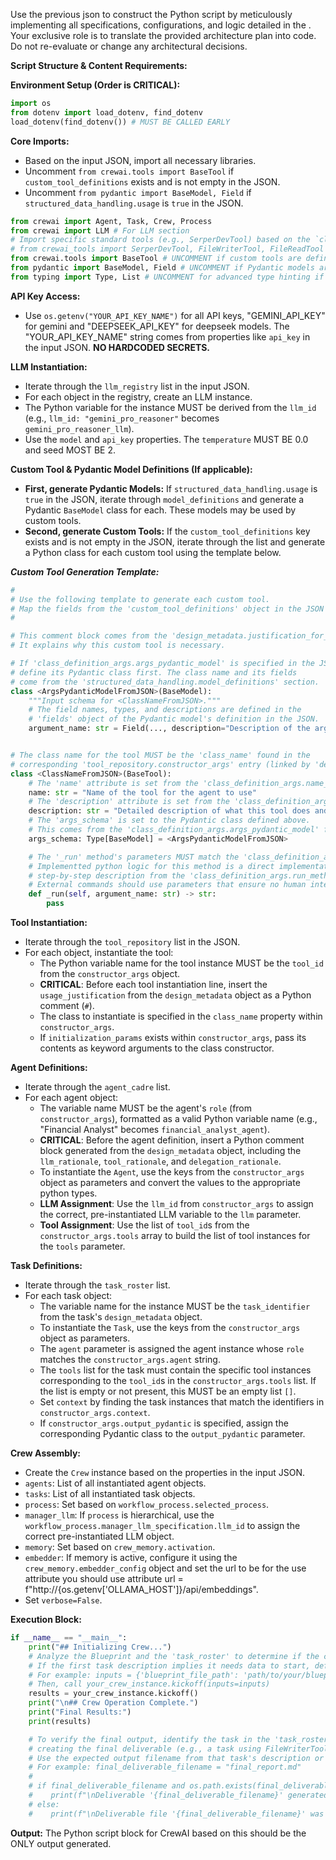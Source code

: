 
Use the previous json to construct the Python script by meticulously implementing all specifications, configurations, and logic detailed in the . Your exclusive role is to translate the provided architecture plan into code. Do not re-evaluate or change any architectural decisions.

**Script Structure & Content Requirements:**

**Environment Setup (Order is CRITICAL):**
```python
import os
from dotenv import load_dotenv, find_dotenv
load_dotenv(find_dotenv()) # MUST BE CALLED EARLY
```

**Core Imports:**
* Based on the input JSON, import all necessary libraries.
* Uncomment `from crewai.tools import BaseTool` if `custom_tool_definitions` exists and is not empty in the JSON.
* Uncomment `from pydantic import BaseModel, Field` if `structured_data_handling.usage` is `true` in the JSON.
```python
from crewai import Agent, Task, Crew, Process
from crewai import LLM # For LLM section
# Import specific standard tools (e.g., SerperDevTool) based on the `class_name` values in the JSON's `tool_repository`.
# from crewai_tools import SerperDevTool, FileWriterTool, FileReadTool
from crewai.tools import BaseTool # UNCOMMENT if custom tools are defined
from pydantic import BaseModel, Field # UNCOMMENT if Pydantic models are defined
from typing import Type, List # UNCOMMENT for advanced type hinting if needed
```

**API Key Access:**
* Use `os.getenv("YOUR_API_KEY_NAME")` for all API keys, "GEMINI_API_KEY" for gemini and "DEEPSEEK_API_KEY" for deepseek models. The "YOUR_API_KEY_NAME" string comes from properties like `api_key` in the input JSON. **NO HARDCODED SECRETS.**

**LLM Instantiation:**
* Iterate through the `llm_registry` list in the input JSON.
* For each object in the registry, create an LLM instance.
* The Python variable for the instance MUST be derived from the `llm_id` (e.g., `llm_id: "gemini_pro_reasoner"` becomes `gemini_pro_reasoner_llm`).
* Use the `model` and `api_key` properties. The `temperature` MUST BE 0.0 and seed MOST BE 2.

**Custom Tool & Pydantic Model Definitions (If applicable):**
* **First, generate Pydantic Models:** If `structured_data_handling.usage` is `true` in the JSON, iterate through `model_definitions` and generate a Pydantic `BaseModel` class for each. These models may be used by custom tools.
* **Second, generate Custom Tools:** If the `custom_tool_definitions` key exists and is not empty in the JSON, iterate through the list and generate a Python class for each custom tool using the template below.

*__Custom Tool Generation Template:__*
```python
#
# Use the following template to generate each custom tool.
# Map the fields from the 'custom_tool_definitions' object in the JSON to the corresponding parts of the class.
#

# This comment block comes from the 'design_metadata.justification_for_custom_tool' field in the JSON.
# It explains why this custom tool is necessary.

# If 'class_definition_args.args_pydantic_model' is specified in the JSON for this tool,
# define its Pydantic class first. The class name and its fields
# come from the 'structured_data_handling.model_definitions' section.
class <ArgsPydanticModelFromJSON>(BaseModel):
    """Input schema for <ClassNameFromJSON>."""
    # The field names, types, and descriptions are defined in the
    # 'fields' object of the Pydantic model's definition in the JSON.
    argument_name: str = Field(..., description="Description of the argument.")


# The class name for the tool MUST be the 'class_name' found in the
# corresponding 'tool_repository.constructor_args' entry (linked by 'design_metadata.tool_id').
class <ClassNameFromJSON>(BaseTool):
    # The 'name' attribute is set from the 'class_definition_args.name_attribute' field in the JSON.
    name: str = "Name of the tool for the agent to use"
    # The 'description' attribute is set from the 'class_definition_args.description_attribute' field in the JSON.
    description: str = "Detailed description of what this tool does and when to use it."
    # The 'args_schema' is set to the Pydantic class defined above.
    # This comes from the 'class_definition_args.args_pydantic_model' field in the JSON.
    args_schema: Type[BaseModel] = <ArgsPydanticModelFromJSON>

    # The '_run' method's parameters MUST match the 'class_definition_args.run_method_parameters' in the JSON.
    # Implementted python logic for this method is a direct implementation of the
    # step-by-step description from the 'class_definition_args.run_method_logic' field in the JSON.
    # External commands should use parameters that ensure no human interaction is required. 
    def _run(self, argument_name: str) -> str:
        pass
```

**Tool Instantiation:**
* Iterate through the `tool_repository` list in the JSON.
* For each object, instantiate the tool:
    * The Python variable name for the tool instance MUST be the `tool_id` from the `constructor_args` object.
    * **CRITICAL**: Before each tool instantiation line, insert the `usage_justification` from the `design_metadata` object as a Python comment (`#`).
    * The class to instantiate is specified in the `class_name` property within `constructor_args`.
    * If `initialization_params` exists within `constructor_args`, pass its contents as keyword arguments to the class constructor.

**Agent Definitions:**
* Iterate through the `agent_cadre` list.
* For each agent object:
    * The variable name MUST be the agent's `role` (from `constructor_args`), formatted as a valid Python variable name (e.g., "Financial Analyst" becomes `financial_analyst_agent`).
    * **CRITICAL**: Before the agent definition, insert a Python comment block generated from the `design_metadata` object, including the `llm_rationale`, `tool_rationale`, and `delegation_rationale`.
    * To instantiate the `Agent`, use the keys from the `constructor_args` object as parameters and convert the values to the appropriate python types.
    * **LLM Assignment**: Use the `llm_id` from `constructor_args` to assign the correct, pre-instantiated LLM variable to the `llm` parameter.
    * **Tool Assignment**: Use the list of `tool_id`s from the `constructor_args.tools` array to build the list of tool instances for the `tools` parameter.

**Task Definitions:**
* Iterate through the `task_roster` list.
* For each task object:
    * The variable name for the instance MUST be the `task_identifier` from the task's `design_metadata` object.
    * To instantiate the `Task`, use the keys from the `constructor_args` object as parameters.
    * The `agent` parameter is assigned the agent instance whose `role` matches the `constructor_args.agent` string.
    * The `tools` list for the task must contain the specific tool instances corresponding to the `tool_id`s in the `constructor_args.tools` list. If the list is empty or not present, this MUST be an empty list `[]`.
    * Set `context` by finding the task instances that match the identifiers in `constructor_args.context`.
    * If `constructor_args.output_pydantic` is specified, assign the corresponding Pydantic class to the `output_pydantic` parameter.

**Crew Assembly:**
* Create the `Crew` instance based on the properties in the input JSON.
* `agents`: List of all instantiated agent objects.
* `tasks`: List of all instantiated task objects.
* `process`: Set based on `workflow_process.selected_process`.
* `manager_llm`: If `process` is hierarchical, use the `workflow_process.manager_llm_specification.llm_id` to assign the correct pre-instantiated LLM object.
* `memory`: Set based on `crew_memory.activation`.
* `embedder`: If memory is active, configure it using the `crew_memory.embedder_config` object and set the url to be for the use attribute you should use attribute url = f"http://{os.getenv['OLLAMA_HOST']}/api/embeddings".
* Set `verbose=False`.

**Execution Block:**
```python
if __name__ == "__main__":
    print("## Initializing Crew...")
    # Analyze the Blueprint and the 'task_roster' to determine if the crew's kickoff requires initial inputs.
    # If the first task description implies it needs data to start, define an 'inputs' dictionary.
    # For example: inputs = {'blueprint_file_path': 'path/to/your/blueprint.md'}
    # Then, call your_crew_instance.kickoff(inputs=inputs)
    results = your_crew_instance.kickoff()
    print("\n## Crew Operation Complete.")
    print("Final Results:")
    print(results)

    # To verify the final output, identify the task in the 'task_roster' that is responsible for
    # creating the final deliverable (e.g., a task using FileWriterTool).
    # Use the expected output filename from that task's description or expected_output field.
    # For example: final_deliverable_filename = "final_report.md"
    #
    # if final_deliverable_filename and os.path.exists(final_deliverable_filename):
    #    print(f"\nDeliverable '{final_deliverable_filename}' generated successfully.")
    # else:
    #    print(f"\nDeliverable file '{final_deliverable_filename}' was expected but not found.")
```

**Output:** The Python script block for CrewAI based on this should be the ONLY output generated.
